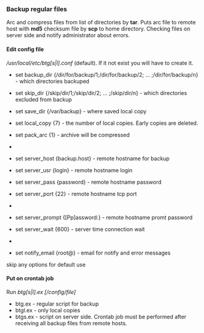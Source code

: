 ### Backup regular files

Arc and compress files from list of directories by <b>tar</b>. Puts arc file to remote host with <b>md5</b> checksum file by <b>scp</b> to home directory. Checking files on server side and notify administrator about errors.

#### Edit config file 
<i>/usr/local/etc/btg[s|l].conf</i> (default). If it not exist you will have to create it.

 - set backup_dir {/dir/for/backup/1;/dir/for/backup/2; ... ;/dir/for/backup/n} - which directories backuped
 - set skip_dir {/skip/dir/1;/skip/dir/2; ... ;/skip/dir/n} - which directories excluded from backup
 - set save_dir {/var/backup} - where saved local copy
 - set local_copy {7} - the number of local copies. Early copies are deleted.
 - set pack_arc {1} - archive will be compressed

-
 - set server_host {backup.host} - remote hostname for backup
 - set server_usr {login} - remote hostname login
 - set server_pass {password}  - remote hostname password
 - set server_port {22} - remote hostname tcp port

-
 - set server_prompt {[Pp]assword:} - remote hostname promt password
 - set server_wait {600} - server time connection wait

-
 - set notify_email {root@} - email for notify and error messages

skip any options for default use

#### Put on crontab job 

Run <i>btg[s|l].ex [/config/file]</i>

 - btg.ex - regular script for backup
 - btgl.ex - only local copies
 - btgs.ex - script on server side. Crontab job must be performed after receiving all backup files from remote hosts.

